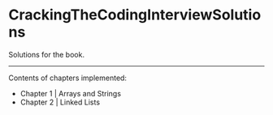 # CrackingTheCodingInterviewSolutions
Solutions for the book.
- - - -
Contents of chapters implemented:

  * Chapter 1 | Arrays and Strings
  * Chapter 2 | Linked Lists
